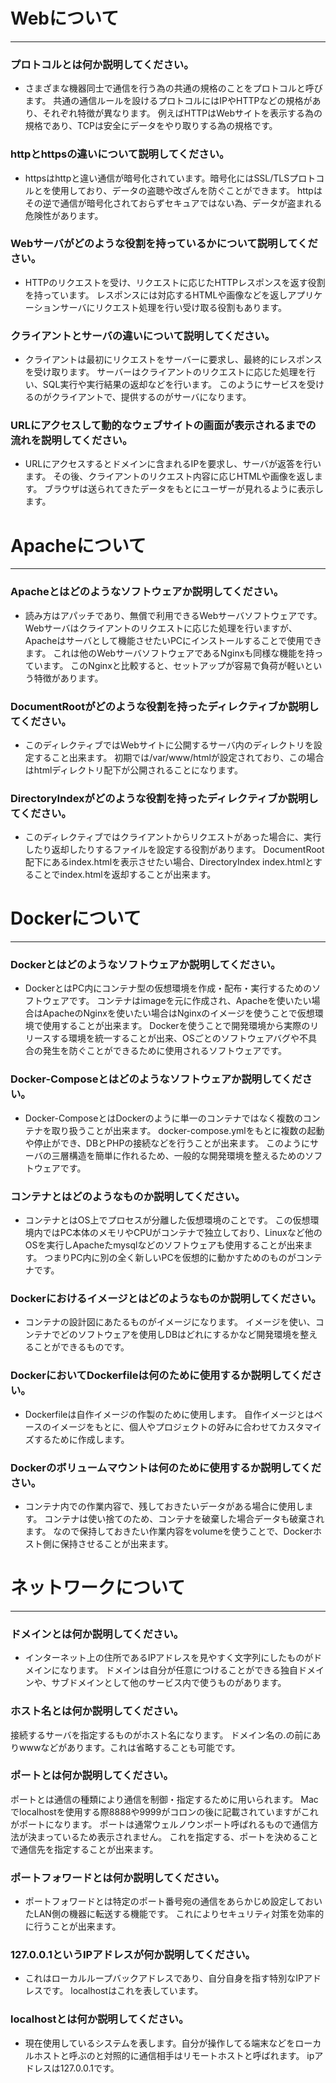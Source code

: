 # Webについて
---
### プロトコルとは何か説明してください。
- さまざまな機器同士で通信を行う為の共通の規格のことをプロトコルと呼びます。
共通の通信ルールを設けるプロトコルにはIPやHTTPなどの規格があり、それぞれ特徴が異なります。
例えばHTTPはWebサイトを表示する為の規格であり、TCPは安全にデータをやり取りする為の規格です。

### httpとhttpsの違いについて説明してください。
- httpsはhttpと違い通信が暗号化されています。暗号化にはSSL/TLSプロトコルとを使用しており、データの盗聴や改ざんを防ぐことができます。
httpはその逆で通信が暗号化されておらずセキュアではない為、データが盗まれる危険性があります。

### Webサーバがどのような役割を持っているかについて説明してください。
- HTTPのリクエストを受け、リクエストに応じたHTTPレスポンスを返す役割を持っています。
レスポンスには対応するHTMLや画像などを返しアプリケーションサーバにリクエスト処理を行い受け取る役割もあります。

### クライアントとサーバの違いについて説明してください。
- クライアントは最初にリクエストをサーバーに要求し、最終的にレスポンスを受け取ります。
サーバーはクライアントのリクエストに応じた処理を行い、SQL実行や実行結果の返却などを行います。
このようにサービスを受けるのがクライアントで、提供するのがサーバになります。

### URLにアクセスして動的なウェブサイトの画面が表示されるまでの流れを説明してください。
- URLにアクセスするとドメインに含まれるIPを要求し、サーバが返答を行います。
その後、クライアントのリクエスト内容に応じHTMLや画像を返します。
ブラウザは送られてきたデータをもとにユーザーが見れるように表示します。

# Apacheについて
---
### Apacheとはどのようなソフトウェアか説明してください。
- 読み方はアパッチであり、無償で利用できるWebサーバソフトウェアです。
Webサーバはクライアントのリクエストに応じた処理を行いますが、Apacheはサーバとして機能させたいPCにインストールすることで使用できます。
これは他のWebサーバソフトウェアであるNginxも同様な機能を持っています。
このNginxと比較すると、セットアップが容易で負荷が軽いという特徴があります。

### DocumentRootがどのような役割を持ったディレクティブか説明してください。
- このディレクティブではWebサイトに公開するサーバ内のディレクトリを設定すること出来ます。
初期では/var/www/htmlが設定されており、この場合はhtmlディレクトリ配下が公開されることになります。

### DirectoryIndexがどのような役割を持ったディレクティブか説明してください。
- このディレクティブではクライアントからリクエストがあった場合に、実行したり返却したりするファイルを設定する役割があります。
DocumentRoot配下にあるindex.htmlを表示させたい場合、DirectoryIndex index.htmlとすることでindex.htmlを返却することが出来ます。

# Dockerについて
---
### Dockerとはどのようなソフトウェアか説明してください。
- DockerとはPC内にコンテナ型の仮想環境を作成・配布・実行するためのソフトウェアです。
コンテナはimageを元に作成され、Apacheを使いたい場合はApacheのNginxを使いたい場合はNginxのイメージを使うことで仮想環境で使用することが出来ます。
Dockerを使うことで開発環境から実際のリリースする環境を統一することが出来、OSごとのソフトウェアバグや不具合の発生を防ぐことができるために使用されるソフトウェアです。

### Docker-Composeとはどのようなソフトウェアか説明してください。
- Docker-ComposeとはDockerのように単一のコンテナではなく複数のコンテナを取り扱うことが出来ます。
docker-compose.ymlをもとに複数の起動や停止ができ、DBとPHPの接続などを行うことが出来ます。
このようにサーバの三層構造を簡単に作れるため、一般的な開発環境を整えるためのソフトウェアです。

### コンテナとはどのようなものか説明してください。
- コンテナとはOS上でプロセスが分離した仮想環境のことです。
この仮想環境内ではPC本体のメモリやCPUがコンテナで独立しており、Linuxなど他のOSを実行しApacheたmysqlなどのソフトウェアも使用することが出来ます。
つまりPC内に別の全く新しいPCを仮想的に動かすためのものがコンテナです。

### Dockerにおけるイメージとはどのようなものか説明してください。
- コンテナの設計図にあたるものがイメージになります。
イメージを使い、コンテナでどのソフトウェアを使用しDBはどれにするかなど開発環境を整えることができるものです。

### DockerにおいてDockerfileは何のために使用するか説明してください。
- Dockerfileは自作イメージの作製のために使用します。
自作イメージとはベースのイメージをもとに、個人やプロジェクトの好みに合わせてカスタマイズするために作成します。

### Dockerのボリュームマウントは何のために使用するか説明してください。
- コンテナ内での作業内容で、残しておきたいデータがある場合に使用します。
コンテナは使い捨てのため、コンテナを破棄した場合データも破棄されます。
なので保持しておきたい作業内容をvolumeを使うことで、Dockerホスト側に保持させることが出来ます。

# ネットワークについて
---
### ドメインとは何か説明してください。
- インターネット上の住所であるIPアドレスを見やすく文字列にしたものがドメインになります。
ドメインは自分が任意につけることができる独自ドメインや、サブドメインとして他のサービス内で使うものがあります。

### ホスト名とは何か説明してください。
接続するサーバを指定するものがホスト名になります。
ドメイン名の.の前にありwwwなどがあります。これは省略することも可能です。

### ポートとは何か説明してください。
ポートとは通信の種類により通信を制御・指定するために用いられます。
Macでlocalhostを使用する際8888や9999がコロンの後に記載されていますがこれがポートになります。
ポートは通常ウェルノウンポート呼ばれるもので通信方法が決まっているため表示されません。
これを指定する、ポートを決めることで通信先を指定することが出来ます。

### ポートフォワードとは何か説明してください。
- ポートフォワードとは特定のポート番号宛の通信をあらかじめ設定しておいたLAN側の機器に転送する機能です。
これによりセキュリティ対策を効率的に行うことが出来ます。

### 127.0.0.1というIPアドレスが何か説明してください。
- これはローカルループバックアドレスであり、自分自身を指す特別なIPアドレスです。
localhostはこれを表しています。

### localhostとは何か説明してください。
- 現在使用しているシステムを表します。自分が操作してる端末などをローカルホストと呼ぶのと対照的に通信相手はリモートホストと呼ばれます。
ipアドレスは127.0.0.1です。

